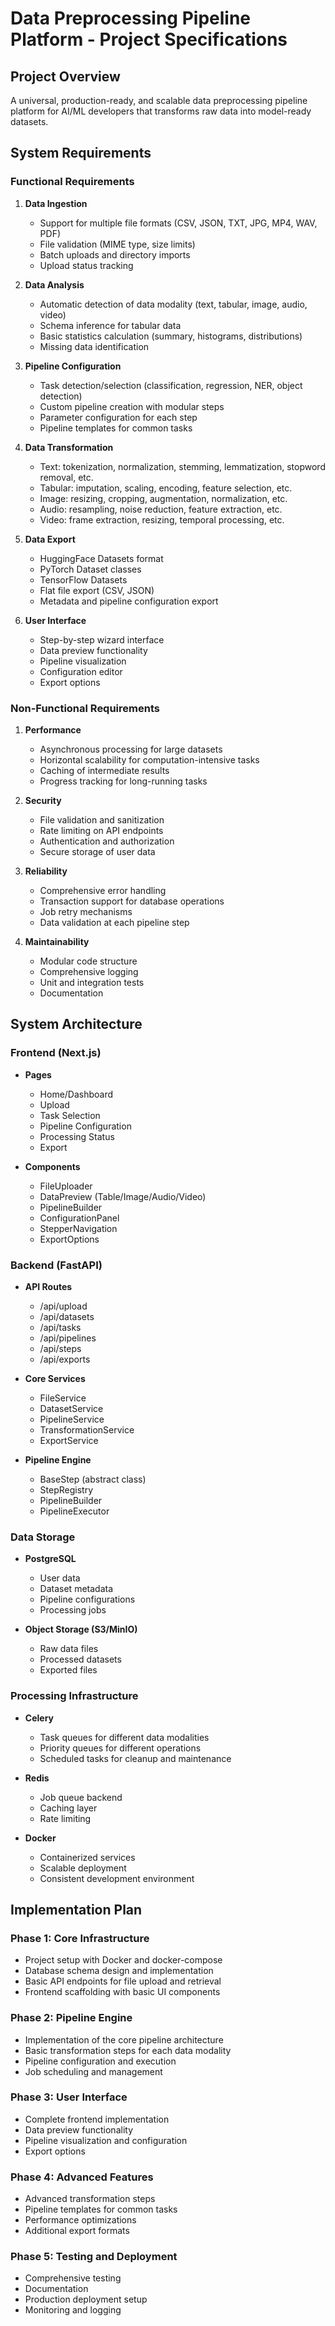 # Data Preprocessing Pipeline Platform - Project Specifications

## Project Overview

A universal, production-ready, and scalable data preprocessing pipeline platform for AI/ML developers that transforms raw data into model-ready datasets.

## System Requirements

### Functional Requirements

1. **Data Ingestion**
   - Support for multiple file formats (CSV, JSON, TXT, JPG, MP4, WAV, PDF)
   - File validation (MIME type, size limits)
   - Batch uploads and directory imports
   - Upload status tracking

2. **Data Analysis**
   - Automatic detection of data modality (text, tabular, image, audio, video)
   - Schema inference for tabular data
   - Basic statistics calculation (summary, histograms, distributions)
   - Missing data identification

3. **Pipeline Configuration**
   - Task detection/selection (classification, regression, NER, object detection)
   - Custom pipeline creation with modular steps
   - Parameter configuration for each step
   - Pipeline templates for common tasks

4. **Data Transformation**
   - Text: tokenization, normalization, stemming, lemmatization, stopword removal, etc.
   - Tabular: imputation, scaling, encoding, feature selection, etc.
   - Image: resizing, cropping, augmentation, normalization, etc.
   - Audio: resampling, noise reduction, feature extraction, etc.
   - Video: frame extraction, resizing, temporal processing, etc.

5. **Data Export**
   - HuggingFace Datasets format
   - PyTorch Dataset classes
   - TensorFlow Datasets
   - Flat file export (CSV, JSON)
   - Metadata and pipeline configuration export

6. **User Interface**
   - Step-by-step wizard interface
   - Data preview functionality
   - Pipeline visualization
   - Configuration editor
   - Export options

### Non-Functional Requirements

1. **Performance**
   - Asynchronous processing for large datasets
   - Horizontal scalability for computation-intensive tasks
   - Caching of intermediate results
   - Progress tracking for long-running tasks

2. **Security**
   - File validation and sanitization
   - Rate limiting on API endpoints
   - Authentication and authorization
   - Secure storage of user data

3. **Reliability**
   - Comprehensive error handling
   - Transaction support for database operations
   - Job retry mechanisms
   - Data validation at each pipeline step

4. **Maintainability**
   - Modular code structure
   - Comprehensive logging
   - Unit and integration tests
   - Documentation

## System Architecture

### Frontend (Next.js)

- **Pages**
  - Home/Dashboard
  - Upload
  - Task Selection
  - Pipeline Configuration
  - Processing Status
  - Export

- **Components**
  - FileUploader
  - DataPreview (Table/Image/Audio/Video)
  - PipelineBuilder
  - ConfigurationPanel
  - StepperNavigation
  - ExportOptions

### Backend (FastAPI)

- **API Routes**
  - /api/upload
  - /api/datasets
  - /api/tasks
  - /api/pipelines
  - /api/steps
  - /api/exports

- **Core Services**
  - FileService
  - DatasetService
  - PipelineService
  - TransformationService
  - ExportService

- **Pipeline Engine**
  - BaseStep (abstract class)
  - StepRegistry
  - PipelineBuilder
  - PipelineExecutor

### Data Storage

- **PostgreSQL**
  - User data
  - Dataset metadata
  - Pipeline configurations
  - Processing jobs

- **Object Storage (S3/MinIO)**
  - Raw data files
  - Processed datasets
  - Exported files

### Processing Infrastructure

- **Celery**
  - Task queues for different data modalities
  - Priority queues for different operations
  - Scheduled tasks for cleanup and maintenance

- **Redis**
  - Job queue backend
  - Caching layer
  - Rate limiting

- **Docker**
  - Containerized services
  - Scalable deployment
  - Consistent development environment

## Implementation Plan

### Phase 1: Core Infrastructure

- Project setup with Docker and docker-compose
- Database schema design and implementation
- Basic API endpoints for file upload and retrieval
- Frontend scaffolding with basic UI components

### Phase 2: Pipeline Engine

- Implementation of the core pipeline architecture
- Basic transformation steps for each data modality
- Pipeline configuration and execution
- Job scheduling and management

### Phase 3: User Interface

- Complete frontend implementation
- Data preview functionality
- Pipeline visualization and configuration
- Export options

### Phase 4: Advanced Features

- Advanced transformation steps
- Pipeline templates for common tasks
- Performance optimizations
- Additional export formats

### Phase 5: Testing and Deployment

- Comprehensive testing
- Documentation
- Production deployment setup
- Monitoring and logging 